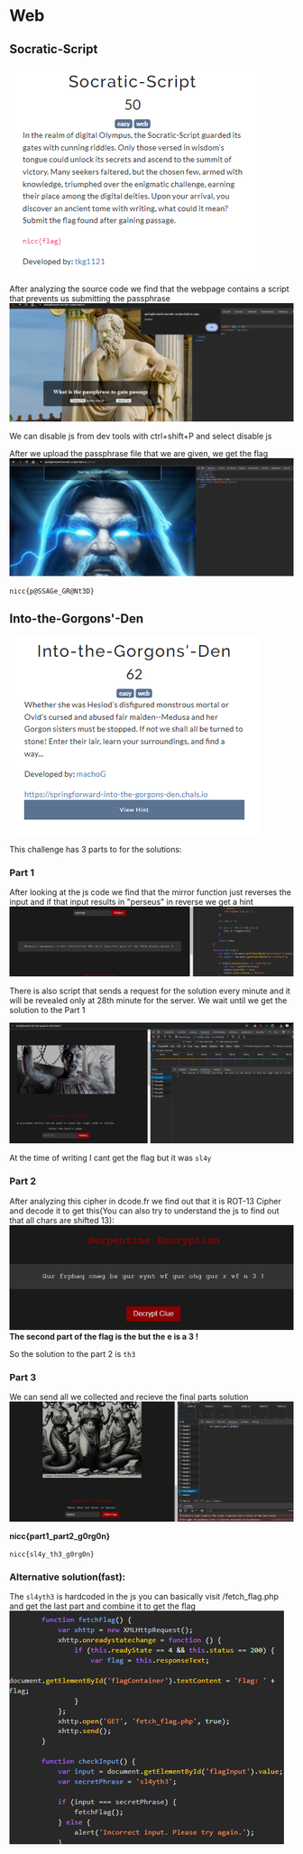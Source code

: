 # Web
## Socratic-Script
![758ea91fca7953dcff0a35ad06cd43ab.png](../_resources/758ea91fca7953dcff0a35ad06cd43ab.png)

After analyzing the source code we find that the webpage contains a script that prevents us submitting the passphrase
![a3c5572c9d4d6349dff458fff208651c.png](../_resources/a3c5572c9d4d6349dff458fff208651c.png)

We can disable js from dev tools with ctrl+shift+P and select disable js

After we upload the passphrase file that we are given, we get the flag
![5bb6f16afa6d04b86f5994a6f4aab080.png](../_resources/5bb6f16afa6d04b86f5994a6f4aab080.png)

`nicc{p@SSAGe_GR@Nt3D}`

## Into-the-Gorgons'-Den
![089606d0cb148bbd95f718a9fa82e87c.png](../_resources/089606d0cb148bbd95f718a9fa82e87c.png)

This challenge has 3 parts to for the solutions:
### Part 1
After looking at the js code we find that the mirror function just reverses the input and if that input results in "perseus" in reverse we get a hint
![f715fe2f33a48f2aa20e434478794bd3.png](../_resources/f715fe2f33a48f2aa20e434478794bd3.png)

There is also script that sends a request for the solution every minute and it will be revealed only at 28th minute for the server. We wait until we get the solution to the Part 1

![b0dca1e081ca4b5b91156e43b92e933e.png](../_resources/b0dca1e081ca4b5b91156e43b92e933e.png)

At the time of writing I cant get the flag but it was `sl4y`

### Part 2
After analyzing this cipher in dcode.fr we find out that it is ROT-13 Cipher and decode it to get this(You can also try to understand the js to find out that all chars are shifted 13):
![de18a98ce399853ac97f13953e0cf8ad.png](../_resources/de18a98ce399853ac97f13953e0cf8ad.png)
**The second part of the flag is the but the e is a 3 !**

So the solution to the part 2 is `th3`

### Part 3 
We can send all we collected and recieve the final parts solution
![39822dd22743940f9e99bea38b6e90ce.png](../_resources/39822dd22743940f9e99bea38b6e90ce.png)

**nicc{part1_part2_g0rg0n}**

`nicc{sl4y_th3_g0rg0n}`

### Alternative solution(fast):
The `sl4yth3` is hardcoded in the js you can basically visit /fetch_flag.php and get the last part and combine it to get the flag
![6e96af45846dc827ccdb942e3bf2841d.png](../_resources/6e96af45846dc827ccdb942e3bf2841d.png)